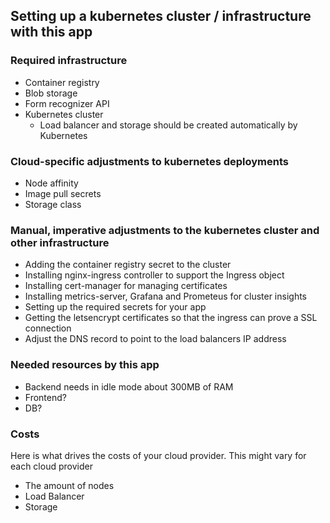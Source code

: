 ## Setting up a kubernetes cluster / infrastructure with this app
### Required infrastructure
- Container registry
- Blob storage
- Form recognizer API
- Kubernetes cluster
  - Load balancer and storage should be created automatically by Kubernetes 

### Cloud-specific adjustments to kubernetes deployments
- Node affinity
- Image pull secrets
- Storage class


### Manual, imperative adjustments to the kubernetes cluster and other infrastructure
- Adding the container registry secret to the cluster
- Installing nginx-ingress controller to support the Ingress object
- Installing cert-manager for managing certificates
- Installing metrics-server, Grafana and Prometeus for cluster insights
- Setting up the required secrets for your app
- Getting the letsencrypt certificates so that the ingress can prove a SSL connection
- Adjust the DNS record to point to the load balancers IP address

### Needed resources by this app
- Backend needs in idle mode about 300MB of RAM
- Frontend?
- DB?

### Costs
Here is what drives the costs of your cloud provider. This might vary for each cloud provider
- The amount of nodes
- Load Balancer
- Storage

